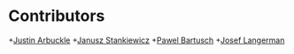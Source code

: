 # Contributors
+[Justin Arbuckle](dromologue@gmail.com)
+[Janusz Stankiewicz](janusz.stankiewicz@gmail.com)
+[Pawel Bartusch](pawel.bartusch@gmail.com)
+[Josef Langerman](Josef.Langerman@standardbank.co.za)
